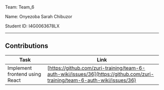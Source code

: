 Team: Team_6

Name: Onyezoba Sarah Chibuzor

Student ID: I4G0063678LX
<hr />

## Contributions

| Task | Link |
|------|------|
| Implement frontend using React | [https://github.com/zuri-training/team-6-auth-wiki/issues/36](https://github.com/zuri-training/team-6-auth-wiki/issues/36) |
